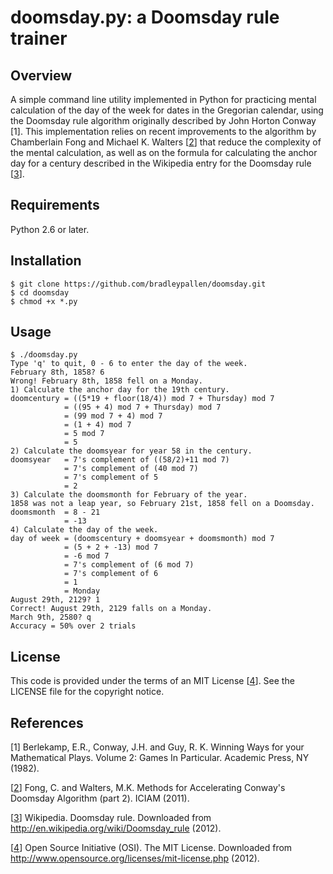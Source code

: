 # doomsday.py: a Doomsday rule trainer

## Overview
A simple command line utility implemented in Python for practicing mental calculation of the day of the week for dates in the Gregorian calendar, using the Doomsday rule algorithm originally described by John Horton Conway [1]. This implementation relies on recent improvements to the algorithm by Chamberlain Fong and Michael K. Walters [[2]] that reduce the complexity of the mental calculation, as well as on the formula for calculating the anchor day for a century described in the Wikipedia entry for the Doomsday rule [[3]].

## Requirements

Python 2.6 or later.

## Installation

    $ git clone https://github.com/bradleypallen/doomsday.git
    $ cd doomsday
    $ chmod +x *.py
    
## Usage

    $ ./doomsday.py
	Type 'q' to quit, 0 - 6 to enter the day of the week.
	February 8th, 1858? 6
	Wrong! February 8th, 1858 fell on a Monday.
	1) Calculate the anchor day for the 19th century.
	doomcentury = ((5*19 + floor(18/4)) mod 7 + Thursday) mod 7
	            = ((95 + 4) mod 7 + Thursday) mod 7
	            = (99 mod 7 + 4) mod 7
	            = (1 + 4) mod 7
	            = 5 mod 7
	            = 5
	2) Calculate the doomsyear for year 58 in the century.
	doomsyear   = 7's complement of ((58/2)+11 mod 7)
	            = 7's complement of (40 mod 7)
	            = 7's complement of 5
	            = 2
	3) Calculate the doomsmonth for February of the year.
	1858 was not a leap year, so February 21st, 1858 fell on a Doomsday.
	doomsmonth  = 8 - 21
	            = -13
	4) Calculate the day of the week.
	day of week = (doomscentury + doomsyear + doomsmonth) mod 7
	            = (5 + 2 + -13) mod 7
	            = -6 mod 7
	            = 7's complement of (6 mod 7)
	            = 7's complement of 6
	            = 1
	            = Monday
	August 29th, 2129? 1
	Correct! August 29th, 2129 falls on a Monday.
	March 9th, 2580? q
	Accuracy = 50% over 2 trials


## License

This code is provided under the terms of an MIT License [[4]]. See the LICENSE file for the copyright notice.
    
## References

[1] Berlekamp, E.R., Conway, J.H. and Guy, R. K. Winning Ways for your Mathematical Plays. Volume 2: Games In Particular. Academic Press, NY (1982).

[[2]] Fong, C. and Walters, M.K. Methods for Accelerating Conway's Doomsday Algorithm (part 2). ICIAM (2011).

[[3]] Wikipedia. Doomsday rule. Downloaded from http://en.wikipedia.org/wiki/Doomsday_rule (2012).

[[4]] Open Source Initiative (OSI). The MIT License. Downloaded from http://www.opensource.org/licenses/mit-license.php (2012).

[2]: http://arxiv.org/pdf/1010.0765v4.pdf
[3]: http://en.wikipedia.org/wiki/Doomsday_rule
[4]: http://www.opensource.org/licenses/mit-license.php